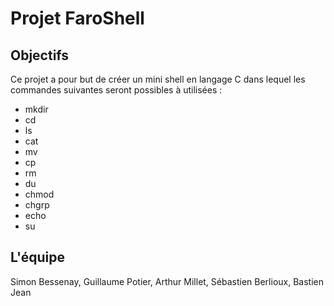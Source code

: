 # Projet FaroShell

## Objectifs

Ce projet a pour but de créer un mini shell en langage C dans lequel les commandes suivantes seront possibles à utilisées :
- mkdir
- cd
- ls
- cat
- mv
- cp
- rm
- du
- chmod
- chgrp
- echo
- su

## L'équipe

Simon Bessenay, Guillaume Potier, Arthur Millet, Sébastien Berlioux, Bastien Jean